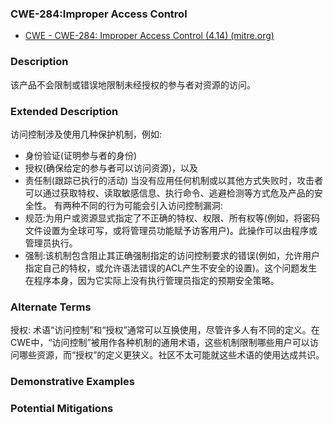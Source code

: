


###  CWE-284:Improper Access Control
* [CWE - CWE-284: Improper Access Control (4.14) (mitre.org)](https://cwe.mitre.org/data/definitions/284.html)
### Description
该产品不会限制或错误地限制未经授权的参与者对资源的访问。

### Extended Description
 
访问控制涉及使用几种保护机制，例如:
* 身份验证(证明参与者的身份)
* 授权(确保给定的参与者可以访问资源)，以及
* 责任制(跟踪已执行的活动)
当没有应用任何机制或以其他方式失败时，攻击者可以通过获取特权、读取敏感信息、执行命令、逃避检测等方式危及产品的安全性。
有两种不同的行为可能会引入访问控制漏洞:
* 规范:为用户或资源显式指定了不正确的特权、权限、所有权等(例如，将密码文件设置为全球可写，或将管理员功能赋予访客用户)。此操作可以由程序或管理员执行。
* 强制:该机制包含阻止其正确强制指定的访问控制要求的错误(例如，允许用户指定自己的特权，或允许语法错误的ACL产生不安全的设置)。这个问题发生在程序本身，因为它实际上没有执行管理员指定的预期安全策略。

### Alternate Terms
授权:
术语“访问控制”和“授权”通常可以互换使用，尽管许多人有不同的定义。在CWE中，“访问控制”被用作各种机制的通用术语，这些机制限制哪些用户可以访问哪些资源，而“授权”的定义更狭义。社区不太可能就这些术语的使用达成共识。

### Demonstrative Examples
### Potential Mitigations